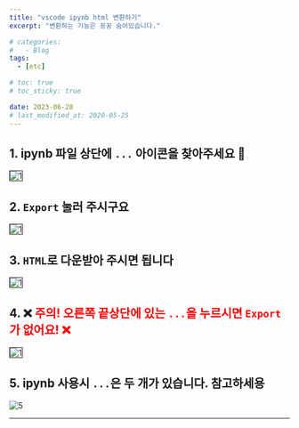 ```yaml
---
title: "vscode ipynb html 변환하기"
excerpt: "변환하는 기능은 꽁꽁 숨어있습니다."

# categories:
#   - Blog
tags:
  - [etc]

# toc: true
# toc_sticky: true

date: 2023-06-28
# last_modified_at: 2020-05-25
---
```


## 1. ipynb 파일 상단에 `...` 아이콘을 찾아주세요 🔎

  <img src="https://i.ibb.co/n0zwGv6/1.png" alt="1" border="1">
  
## 2. `Export` 눌러 주시구요

  <img src="https://i.ibb.co/qCSydp2/2.png" alt="1" border="1">

## 3. `HTML`로 다운받아 주시면 됩니다

<img src="https://i.ibb.co/KmB76Bd/3.png" alt="1" border="1">

## 4. ❌ <span style="color:red">주의! 오른쪽 끝상단에 있는 `...`을 누르시면 `Export`가 없어요! ❌

<img src="https://i.ibb.co/0JJ5w8X/4.png" alt="1" border="1">

## 5. ipynb 사용시 `...`은 두 개가 있습니다. 참고하세용

<img src="https://i.ibb.co/D5pNsv2/5.png" alt="5" border="0">

---
